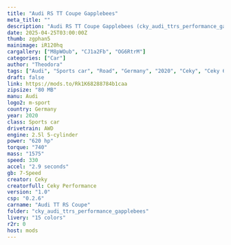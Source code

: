 ```yaml
---
title: "Audi RS TT Coupe Gapplebees"
meta_title: ""
description: "Audi RS TT Coupe Gapplebees (cky_audi_ttrs_performance_gapplebees) by Ceky 635 Racing"
date: 2025-04-25T03:00:00Z
thumb: zgphan5
mainimage: iR120hq
cargallery: ["M8pWOub", "CJ1a2Fb", "OG6RtrM"]
categories: ["Car"]
author: "Theodora"
tags: ["Audi", "Sports car", "Road", "Germany", "2020", "Ceky", "Ceky 635 Racing"]
draft: false
link: https://mods.to/Rk1K68288784b1caa
zipsize: "80 MB"
manu: Audi
logo2: m-sport
country: Germany
year: 2020
class: Sports car
drivetrain: AWD
engine: 2.5l 5-cylinder
power: "620 hp"
torque: "740"
mass: "1575"
speed: 330
accel: "2.9 seconds"
gb: 7-Speed
creator: Ceky
creatorfull: Ceky Performance
version: "1.0"
csp: "0.2.6"
carname: "Audi TT RS Coupe"
folder: "cky_audi_ttrs_performance_gapplebees"
livery: "15 colors"
r2r: 0
host: mods
---
```

